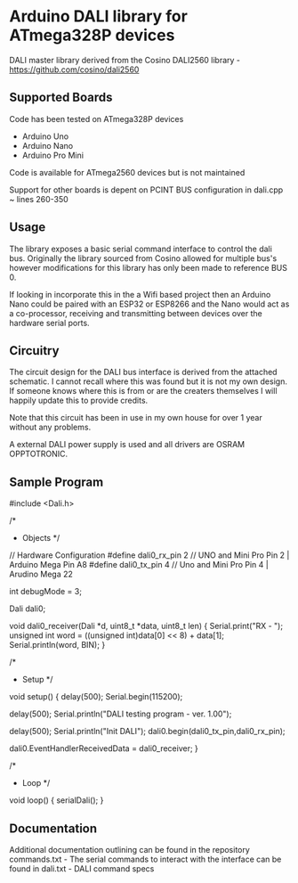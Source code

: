 Arduino DALI library for ATmega328P devices
===========================================

DALI master library derived from the Cosino DALI2560  library - https://github.com/cosino/dali2560

Supported Boards
----------------

Code has been tested on ATmega328P devices
* Arduino Uno
* Arduino Nano
* Arduino Pro Mini

Code is available for ATmega2560 devices but is not maintained

Support for other boards is depent on PCINT BUS configuration in dali.cpp ~ lines 260-350

Usage
-----

The library exposes a basic serial command interface to control the dali bus.
Originally the library sourced from Cosino allowed for multiple bus's however modifications for this library has only been made to reference BUS 0.

If looking in incorporate this in the a Wifi based project then an Arduino Nano could be paired with an ESP32 or ESP8266 and the Nano would act as a co-processor, receiving and transmitting between devices over the hardware serial ports.

Circuitry
---------

The circuit design for the DALI bus interface is derived from the attached schematic.
I cannot recall where this was found but it is not my own design. If someone knows where this is from or are the creaters themselves I will happily update this to provide credits.

Note that this circuit has been in use in my own house for over 1 year without any problems.

A external DALI power supply is used and all drivers are OSRAM OPPTOTRONIC.

Sample Program
--------------

#include <Dali.h>

/*
 * Objects
 */

// Hardware Configuration
#define dali0_rx_pin 2 // UNO and Mini Pro Pin 2 | Arduino Mega Pin A8
#define dali0_tx_pin 4 // Uno and Mini Pro Pin 4 | Arudino Mega 22

int debugMode = 3;

Dali dali0;

void dali0_receiver(Dali *d, uint8_t *data, uint8_t len) {
  Serial.print("RX - ");
  unsigned int word = ((unsigned int)data[0] << 8) + data[1];
  Serial.println(word, BIN);
}

/*
 * Setup
 */
 
void setup()
{
  delay(500);
  Serial.begin(115200);
  
  delay(500);
  Serial.println("DALI testing program - ver. 1.00");
  
  delay(500);
  Serial.println("Init DALI");
  dali0.begin(dali0_tx_pin,dali0_rx_pin);

  dali0.EventHandlerReceivedData = dali0_receiver;
}

/*
 * Loop
 */

void loop()
{
  serialDali();
}

Documentation
-------------

Additional documentation outlining can be found in the repository
commands.txt - The serial commands to interact with the interface can be found in 
dali.txt - DALI command specs